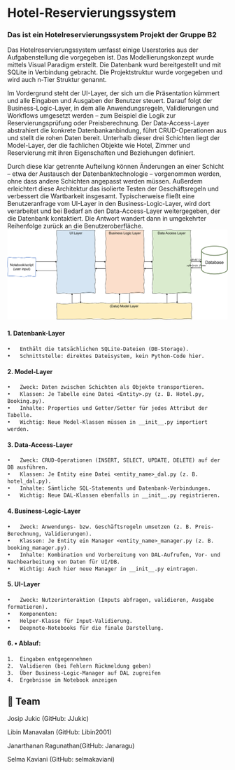 # Hotel-Reservierungssystem

### Das ist ein Hotelreservierungssystem Projekt der Gruppe B2

Das Hotelreservierungssystem umfasst einige Userstories aus der Aufgabenstellung die vorgegeben ist.
Das Modellierungskonzept wurde mittels Visual Paradigm erstellt. Die Datenbank wurd bereitgestellt und mit SQLite in Verbindung gebracht.
Die Projektstruktur wurde vorgegeben und wird auch n-Tier Struktur genannt. 

Im Vordergrund steht der UI-Layer, der sich um die Präsentation kümmert und alle Eingaben und Ausgaben der Benutzer steuert. Darauf folgt der Business-Logic-Layer, in dem alle Anwendungsregeln, Validierungen und Workflows umgesetzt werden – zum Beispiel die Logik zur Reservierungsprüfung oder Preisberechnung. Der Data-Access-Layer abstrahiert die konkrete Datenbankanbindung, führt CRUD-Operationen aus und stellt die rohen Daten bereit. Unterhalb dieser drei Schichten liegt der Model-Layer, der die fachlichen Objekte wie Hotel, Zimmer und Reservierung mit ihren Eigenschaften und Beziehungen definiert.

Durch diese klar getrennte Aufteilung können Änderungen an einer Schicht – etwa der Austausch der Datenbanktechnologie – vorgenommen werden, ohne dass andere Schichten angepasst werden müssen. Außerdem erleichtert diese Architektur das isolierte Testen der Geschäftsregeln und verbessert die Wartbarkeit insgesamt. Typischerweise fließt eine Benutzeranfrage vom UI-Layer in den Business-Logic-Layer, wird dort verarbeitet und bei Bedarf an den Data-Access-Layer weitergegeben, der die Datenbank kontaktiert. Die Antwort wandert dann in umgekehrter Reihenfolge zurück an die Benutzeroberfläche.
![Projektstruktur](images/Project_Structure.png)

#### 1.  Datenbank-Layer
	•	Enthält die tatsächlichen SQLite-Dateien (DB-Storage).
	•	Schnittstelle: direktes Dateisystem, kein Python-Code hier.

#### 2. Model-Layer
	•	Zweck: Daten zwischen Schichten als Objekte transportieren.
	•	Klassen: Je Tabelle eine Datei <Entity>.py (z. B. Hotel.py, Booking.py).
	•	Inhalte: Properties und Getter/Setter für jedes Attribut der Tabelle.
	•	Wichtig: Neue Model-Klassen müssen in __init__.py importiert werden.

#### 3. Data-Access-Layer
	•	Zweck: CRUD-Operationen (INSERT, SELECT, UPDATE, DELETE) auf der DB ausführen.
	•	Klassen: Je Entity eine Datei <entity_name>_dal.py (z. B. hotel_dal.py).
	•	Inhalte: Sämtliche SQL-Statements und Datenbank-Verbindungen.
	•	Wichtig: Neue DAL-Klassen ebenfalls in __init__.py registrieren.

#### 4. Business-Logic-Layer
	•	Zweck: Anwendungs- bzw. Geschäftsregeln umsetzen (z. B. Preis-Berechnung, Validierungen).
	•	Klassen: Je Entity ein Manager <entity_name>_manager.py (z. B. booking_manager.py).
	•	Inhalte: Kombination und Vorbereitung von DAL-Aufrufen, Vor- und Nachbearbeitung von Daten für UI/DB.
	•	Wichtig: Auch hier neue Manager in __init__.py eintragen.

#### 5. UI-Layer
	•	Zweck: Nutzerinteraktion (Inputs abfragen, validieren, Ausgabe formatieren).
	•	Komponenten:
	•	Helper-Klasse für Input-Validierung.
	•	Deepnote-Notebooks für die finale Darstellung.
	
#### 6. •	Ablauf:
	1.	Eingaben entgegennehmen
	2.	Validieren (bei Fehlern Rückmeldung geben)
	3.	Über Business-Logic-Manager auf DAL zugreifen
	4.	Ergebnisse im Notebook anzeigen


## 👥 Team

Josip Jukic (GitHub: JJukic)

Libin Manavalan (GitHub: Libin2001)

Janarthanan Ragunathan(GitHub: Janaragu)

Selma Kaviani (GitHub: selmakaviani)
